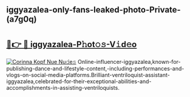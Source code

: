 ## iggyazalea-only-fans​-leaked-photo​-Private-(a7g0q)


# <h2><a href="https://mediaupload.pro?title=iggyazalea&ref=git">🔗👉 🔴 iggyazalea-P𝚑ot𝚘𝚜-V𝚒d𝚎o</a></h2>

[![Corinna Kopf Nue Nu𝚍e𝚜](https://i.imgur.com/0qMVB7G.gif)](https://mediaupload.pro?title=iggyazalea&ref=git)
Online-influencer-iggyazalea,known-for-publishing-dance-and-lifestyle-content,-including-performances-and-vlogs-on-social-media-platforms.Brilliant-ventriloquist-assistant-iggyazalea,celebrated-for-their-exceptional-abilities-and-accomplishments-in-assisting-ventriloquists.  
